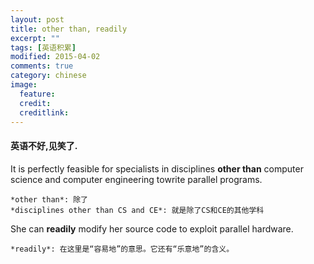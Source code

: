 ```yaml
---
layout: post
title: other than, readily
excerpt: ""
tags: [英语积累]
modified: 2015-04-02
comments: true
category: chinese
image:
  feature: 
  credit: 
  creditlink: 
---
```

#### 英语不好,见笑了.

It is perfectly feasible for specialists in disciplines **other than** computer science and computer engineering towrite parallel programs.

	*other than*: 除了
	*disciplines other than CS and CE*: 就是除了CS和CE的其他学科

She can **readily** modify her source code to exploit parallel hardware.

	*readily*: 在这里是“容易地”的意思。它还有“乐意地”的含义。